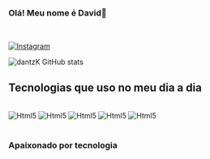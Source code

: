 ### Olá! Meu nome é David🤚

<br>

[![Instagram](https://img.shields.io/badge/Instagram-E4405F?style=for-the-badge&logo=instagram&logoColor=white)](https://www.instagram.com/dev.davidlopes/)

![dantzK GitHub stats](https://github-readme-stats.vercel.app/api?username=TheBrue1&show_icons=true&theme=dracula)

## Tecnologias que uso no meu dia a dia 

<div style="display: inline_block"><br>
   <img src="https://img.shields.io/badge/HTML5-E34F26?style=for-the-badge&logo=html5&logoColor=white" alt="Html5" />
   <img src="https://img.shields.io/badge/CSS3-1572B6?style=for-the-badge&logo=css3&logoColor=white" alt="Html5" />
   <img src="https://img.shields.io/badge/Sass-CC6699?style=for-the-badge&logo=sass&logoColor=white" alt="Html5" />
   <img src="https://img.shields.io/badge/JavaScript-F7DF1E?style=for-the-badge&logo=javascript&logoColor=black" alt="Html5" />
   <img src="https://img.shields.io/badge/Bootstrap-563D7C?style=for-the-badge&logo=bootstrap&logoColor=white" alt="Html5" />

<div><br>

### Apaixonado por tecnologia
